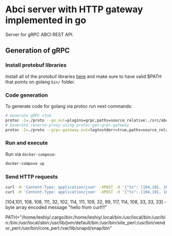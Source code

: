 # Abci server with HTTP gateway implemented in go

Server for gRPC ABCI REST API.

## Generation of gRPC

### Install protobuf libraries

Install all of the protobuf libraries [here](https://github.com/grpc-ecosystem/grpc-gateway) and make sure to have valid $PATH that points on golang `bin/` folder.

### Code generation

To generate code for golang via protoc run next commands:

```sh
# Generate gRPC stub
protoc -I=./proto --go_out=plugins=grpc,paths=source_relative:./src/abci ./proto/abci.proto
# Generate reverse-proxy using protoc-gen-grpc-gateway
protoc -I=./proto --grpc-gateway_out=logtostderr=true,paths=source_relative:./src/abci ./proto/abci.proto
```

### Run and execute

Run via `docker-compose`:

```sh
docker-compose up
```

### Send HTTP requests

```sh
curl -H 'Content-Type: application/json' -XPOST -d '{"tx": [104,101, 108, 108, 111, 32, 102, 114, 111, 109, 32, 99, 117, 114, 108, 33, 33, 33]}' http://localhost:8082/abci/v1/CheckTx
curl -H 'Content-Type: application/json' -XPOST -d '{"tx": [104,101, 108, 108, 111, 32, 102, 114, 111, 109, 32, 99, 117, 114, 108, 33, 33, 33]}' http://localhost:8082/abci/v1/DeliverTx
```
[104,101, 108, 108, 111, 32, 102, 114, 111, 109, 32, 99, 117, 114, 108, 33, 33, 33] - byte array encoded message "hello from curl!!!"

PATH="/home/leshiy/.cargo/bin:/home/leshiy/.local/bin:/usr/local/bin:/usr/bin:/bin:/usr/local/sbin:/usr/lib/jvm/default/bin:/usr/bin/site_perl:/usr/bin/vendor_perl:/usr/bin/core_perl:/var/lib/snapd/snap/bin"
